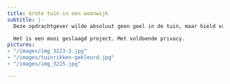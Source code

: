 ```yaml
---
title: Grote tuin in een woonwijk
subtitle: |-
  Deze opdrachtgever wilde absoluut geen geel in de tuin, maar hield van rood, wit blauw en paars. Het rijzige huis staat dicht op de straat. Het was direct de bedoeling om aan de voorgevel  de tuin te beplanten met lage struiken en vaste planten in grote vakken, zodat het een rustig beeld geeft.  Het grootste obstakel in de achtertuin is de huizenwand die direct uitkijkt op de tuin. De tuin heeft een druppelconcept , met eenvoudige borders en struiken.

  Het is een mooi geslaagd project. Met voldoende privacy.
pictures:
- "/images/img_3223-2.jpg"
- "/images/tuinrikken-gekleurd.jpg"
- "/images/img_3225.jpg"

---
```

